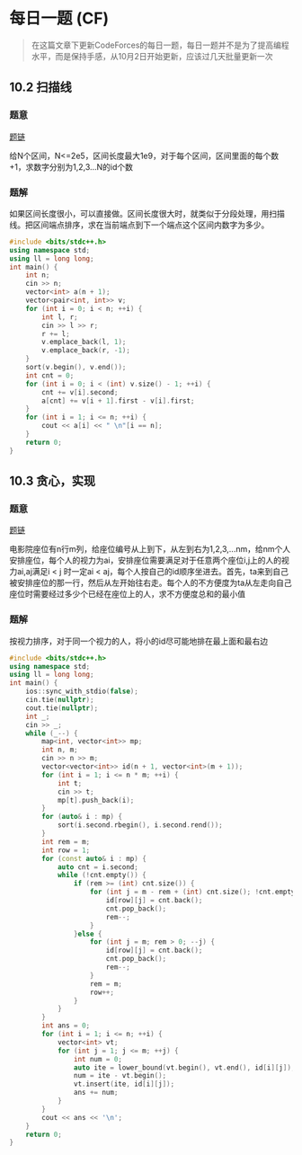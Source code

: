 # 每日一题 (CF)



> 在这篇文章下更新CodeForces的每日一题，每日一题并不是为了提高编程水平，而是保持手感，从10月2日开始更新，应该过几天批量更新一次

## 10.2 扫描线

### 题意
[题链](https://atcoder.jp/contests/abc221/tasks/abc221_d)

给N个区间，N<=2e5，区间长度最大1e9，对于每个区间，区间里面的每个数+1，求数字分别为1,2,3...N的id个数

### 题解

如果区间长度很小，可以直接做。区间长度很大时，就类似于分段处理，用扫描线。把区间端点排序，求在当前端点到下一个端点这个区间内数字为多少。

```cpp
#include <bits/stdc++.h>
using namespace std;
using ll = long long;
int main() {
    int n;
    cin >> n;
    vector<int> a(n + 1);
    vector<pair<int, int>> v;
    for (int i = 0; i < n; ++i) {
        int l, r;
        cin >> l >> r;
        r += l;
        v.emplace_back(l, 1);
        v.emplace_back(r, -1);
    }
    sort(v.begin(), v.end());
    int cnt = 0;
    for (int i = 0; i < (int) v.size() - 1; ++i) {
        cnt += v[i].second;
        a[cnt] += v[i + 1].first - v[i].first;
    }
    for (int i = 1; i <= n; ++i) {
        cout << a[i] << " \n"[i == n];
    }
    return 0;
}
```


## 10.3 贪心，实现

### 题意

[题链](https://codeforces.com/problemset/problem/1566/D2)

电影院座位有n行m列，给座位编号从上到下，从左到右为1,2,3,...nm，给nm个人安排座位，每个人的视力为ai，安排座位需要满足对于任意两个座位i,j上的人的视力ai,aj满足i < j 时一定ai < aj，每个人按自己的id顺序坐进去。首先，ta来到自己被安排座位的那一行，然后从左开始往右走。每个人的不方便度为ta从左走向自己座位时需要经过多少个已经在座位上的人，求不方便度总和的最小值

### 题解

按视力排序，对于同一个视力的人，将小的id尽可能地排在最上面和最右边

```cpp
#include <bits/stdc++.h>
using namespace std;
using ll = long long;
int main() {
    ios::sync_with_stdio(false);
    cin.tie(nullptr);
    cout.tie(nullptr);
    int _;
    cin >> _;
    while (_--) {
        map<int, vector<int>> mp;
        int n, m;
        cin >> n >> m;
        vector<vector<int>> id(n + 1, vector<int>(m + 1));
        for (int i = 1; i <= n * m; ++i) {
            int t;
            cin >> t;
            mp[t].push_back(i);
        }
        for (auto& i : mp) {
            sort(i.second.rbegin(), i.second.rend());
        }
        int rem = m;
        int row = 1;
        for (const auto& i : mp) {
            auto cnt = i.second;
            while (!cnt.empty()) {
                if (rem >= (int) cnt.size()) {
                    for (int j = m - rem + (int) cnt.size(); !cnt.empty(); --j) {
                        id[row][j] = cnt.back();
                        cnt.pop_back();
                        rem--;
                    }
                }else {
                    for (int j = m; rem > 0; --j) {
                        id[row][j] = cnt.back();
                        cnt.pop_back();
                        rem--;
                    }
                    rem = m;
                    row++;
                }
            }
        }
        int ans = 0;
        for (int i = 1; i <= n; ++i) {
            vector<int> vt;
            for (int j = 1; j <= m; ++j) {
                int num = 0;
                auto ite = lower_bound(vt.begin(), vt.end(), id[i][j]);
                num = ite - vt.begin();
                vt.insert(ite, id[i][j]);
                ans += num;
            }
        }
        cout << ans << '\n';
    }
    return 0;
}
```

